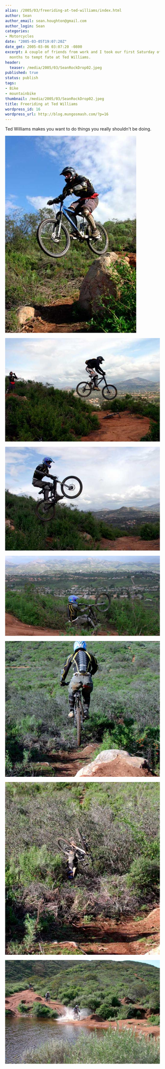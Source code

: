 ```yaml
---
alias: /2005/03/freeriding-at-ted-williams/index.html
author: Sean
author_email: sean.houghton@gmail.com
author_login: Sean
categories:
- Motorcycles
date: "2005-03-05T19:07:20Z"
date_gmt: 2005-03-06 03:07:20 -0800
excerpt: A couple of friends from work and I took our first Saturday off in a few
  months to tempt fate at Ted Williams.
header:
  teaser: /media/2005/03/SeanRockDrop02.jpeg
published: true
status: publish
tags:
- Bike
- mountainbike
thumbnail: /media/2005/03/SeanRockDrop02.jpeg
title: Freeriding at Ted Williams
wordpress_id: 16
wordpress_url: http://blog.mungosmash.com/?p=16
---
```

Ted Williams makes you want to do things you really shouldn't be doing.

![](MarkRockDrop01.jpeg)

![](JoelRoadGap01.jpeg)

![](SeanRoadGap01.jpeg)

![](SeanRoadGap02.jpeg)

![](SeanRockDrop01.jpeg)

![](SeanRockDrop02.jpeg)

![](MtnBikeDudesInWater.jpeg)

